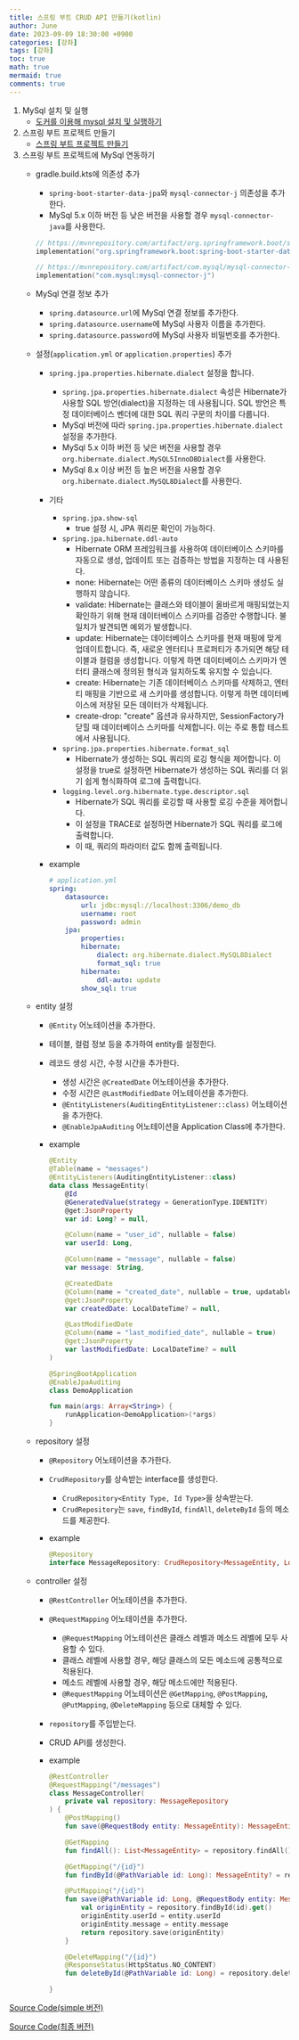 ```yaml
---
title: 스프링 부트 CRUD API 만들기(kotlin)
author: June
date: 2023-09-09 18:30:00 +0900
categories: [강좌]
tags: [강좌]
toc: true
math: true
mermaid: true
comments: true
---
```


1. MySql 설치 및 실행
    - [도커를 이용해 mysql 설치 및 실행하기](/posts/development-course/install-mysql-using-docker/)
1. 스프링 부트 프로젝트 만들기
    - [스프링 부트 프로젝트 만들기](/posts/development-course/create-spring-boot-project/)
1. 스프링 부트 프로젝트에 MySql 연동하기
    - gradle.build.kts에 의존성 추가
        - `spring-boot-starter-data-jpa`와 `mysql-connector-j` 의존성을 추가한다.
        - MySql 5.x 이하 버전 등 낮은 버전을 사용할 경우 `mysql-connector-java`를 사용한다.

        ```kotlin
        // https://mvnrepository.com/artifact/org.springframework.boot/spring-boot-starter-data-jpa
        implementation("org.springframework.boot:spring-boot-starter-data-jpa")

        // https://mvnrepository.com/artifact/com.mysql/mysql-connector-j
        implementation("com.mysql:mysql-connector-j")
        ```

    - MySql 연결 정보 추가
        - `spring.datasource.url`에 MySql 연결 정보를 추가한다.
        - `spring.datasource.username`에 MySql 사용자 이름을 추가한다.
        - `spring.datasource.password`에 MySql 사용자 비밀번호를 추가한다.

    - 설정(`application.yml` or `application.properties`) 추가
        - `spring.jpa.properties.hibernate.dialect` 설정을 합니다.
            - `spring.jpa.properties.hibernate.dialect` 속성은 Hibernate가 사용할 SQL 방언(dialect)을 지정하는 데 사용됩니다. SQL 방언은 특정 데이터베이스 벤더에 대한 SQL 쿼리 구문의 차이를 다룹니다.
            - MySql 버전에 따라 `spring.jpa.properties.hibernate.dialect` 설정을 추가한다.
            - MySql 5.x 이하 버전 등 낮은 버전을 사용할 경우 `org.hibernate.dialect.MySQL5InnoDBDialect`를 사용한다.
            - MySql 8.x 이상 버전 등 높은 버전을 사용할 경우 `org.hibernate.dialect.MySQL8Dialect`를 사용한다.
        - 기타
            - `spring.jpa.show-sql`
                - true 설정 시, JPA 쿼리문 확인이 가능하다.
            - `spring.jpa.hibernate.ddl-auto`
                - Hibernate ORM 프레임워크를 사용하여 데이터베이스 스키마를 자동으로 생성, 업데이트 또는 검증하는 방법을 지정하는 데 사용된다.
                - none: Hibernate는 어떤 종류의 데이터베이스 스키마 생성도 실행하지 않습니다.
                - validate: Hibernate는 클래스와 테이블이 올바르게 매핑되었는지 확인하기 위해 현재 데이터베이스 스키마를 검증만 수행합니다. 불일치가 발견되면 예외가 발생합니다.
                - update: Hibernate는 데이터베이스 스키마를 현재 매핑에 맞게 업데이트합니다. 즉, 새로운 엔터티나 프로퍼티가 추가되면 해당 테이블과 컬럼을 생성합니다. 이렇게 하면 데이터베이스 스키마가 엔터티 클래스에 정의된 형식과 일치하도록 유지할 수 있습니다.
                - create: Hibernate는 기존 데이터베이스 스키마를 삭제하고, 엔터티 매핑을 기반으로 새 스키마를 생성합니다. 이렇게 하면 데이터베이스에 저장된 모든 데이터가 삭제됩니다.
                - create-drop: "create" 옵션과 유사하지만, SessionFactory가 닫힐 때 데이터베이스 스키마를 삭제합니다. 이는 주로 통합 테스트에서 사용됩니다.
            - `spring.jpa.properties.hibernate.format_sql`
                - Hibernate가 생성하는 SQL 쿼리의 로깅 형식을 제어합니다. 이 설정을 true로 설정하면 Hibernate가 생성하는 SQL 쿼리를 더 읽기 쉽게 형식화하여 로그에 출력합니다.
            - `logging.level.org.hibernate.type.descriptor.sql`
                - Hibernate가 SQL 쿼리를 로깅할 때 사용할 로깅 수준을 제어합니다.
                - 이 설정을 TRACE로 설정하면 Hibernate가 SQL 쿼리를 로그에 출력합니다.
                - 이 때, 쿼리의 파라미터 값도 함께 출력됩니다.
        - example

            ```yml
            # application.yml
            spring:
                datasource:
                    url: jdbc:mysql://localhost:3306/demo_db
                    username: root
                    password: admin
                jpa:
                    properties:
                    hibernate:
                        dialect: org.hibernate.dialect.MySQL8Dialect
                        format_sql: true
                    hibernate:
                        ddl-auto: update
                    show_sql: true
            ```

    - entity 설정
        - `@Entity` 어노테이션을 추가한다.
        - 테이블, 컬럼 정보 등을 추가하여 entity를 설정한다.
        - 레코드 생성 시간, 수정 시간을 추가한다.
            - 생성 시간은 `@CreatedDate` 어노테이션을 추가한다.
            - 수정 시간은 `@LastModifiedDate` 어노테이션을 추가한다.
            - `@EntityListeners(AuditingEntityListener::class)` 어노테이션을 추가한다.
            - `@EnableJpaAuditing` 어노테이션을 Application Class에 추가한다.
        - example

            ```kotlin
            @Entity
            @Table(name = "messages")
            @EntityListeners(AuditingEntityListener::class)
            data class MessageEntity(
                @Id
                @GeneratedValue(strategy = GenerationType.IDENTITY)
                @get:JsonProperty
                var id: Long? = null,

                @Column(name = "user_id", nullable = false)
                var userId: Long,

                @Column(name = "message", nullable = false)
                var message: String,

                @CreatedDate
                @Column(name = "created_date", nullable = true, updatable = false)
                @get:JsonProperty
                var createdDate: LocalDateTime? = null,

                @LastModifiedDate
                @Column(name = "last_modified_date", nullable = true)
                @get:JsonProperty
                var lastModifiedDate: LocalDateTime? = null
            )
            ```

            ```kotlin
            @SpringBootApplication
            @EnableJpaAuditing
            class DemoApplication

            fun main(args: Array<String>) {
                runApplication<DemoApplication>(*args)
            }
            ```

    - repository 설정
        - `@Repository` 어노테이션을 추가한다.
        - `CrudRepository`를 상속받는 interface를 생성한다.
            - `CrudRepository<Entity Type, Id Type>`을 상속받는다.
            - `CrudRepository`는 `save`, `findById`, `findAll`, `deleteById` 등의 메소드를 제공한다.
        - example

            ```kotlin
            @Repository
            interface MessageRepository: CrudRepository<MessageEntity, Long>
            ```

    - controller 설정
        - `@RestController` 어노테이션을 추가한다.
        - `@RequestMapping` 어노테이션을 추가한다.
            - `@RequestMapping` 어노테이션은 클래스 레벨과 메소드 레벨에 모두 사용할 수 있다.
            - 클래스 레벨에 사용할 경우, 해당 클래스의 모든 메소드에 공통적으로 적용된다.
            - 메소드 레벨에 사용할 경우, 해당 메소드에만 적용된다.
            - `@RequestMapping` 어노테이션은 `@GetMapping`, `@PostMapping`, `@PutMapping`, `@DeleteMapping` 등으로 대체할 수 있다.
        - `repository`를 주입받는다.
        - CRUD API를 생성한다.
        - example

            ```kotlin
            @RestController
            @RequestMapping("/messages")
            class MessageController(
                private val repository: MessageRepository
            ) {
                @PostMapping()
                fun save(@RequestBody entity: MessageEntity): MessageEntity = repository.save(entity)

                @GetMapping
                fun findAll(): List<MessageEntity> = repository.findAll().toList()

                @GetMapping("/{id}")
                fun findById(@PathVariable id: Long): MessageEntity? = repository.findByIdOrNull(id)

                @PutMapping("/{id}")
                fun save(@PathVariable id: Long, @RequestBody entity: MessageEntity): MessageEntity {
                    val originEntity = repository.findById(id).get()
                    originEntity.userId = entity.userId
                    originEntity.message = entity.message
                    return repository.save(originEntity)
                }

                @DeleteMapping("/{id}")
                @ResponseStatus(HttpStatus.NO_CONTENT)
                fun deleteById(@PathVariable id: Long) = repository.deleteById(id)

            }
            ```

[Source Code(simple 버전)](https://github.com/ijung/spring-boot-demo/tree/feature/create-crud-api/create-simple-version/base)

[Source Code(최종 버전)](https://github.com/ijung/spring-boot-demo/tree/feature/create-crud-api/base)